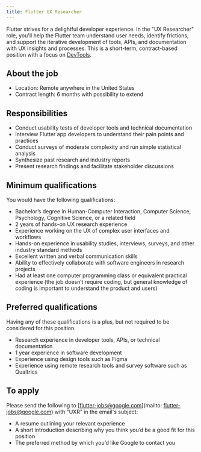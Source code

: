 ```yaml
---
title: Flutter UX Researcher
---
```


Flutter strives for a delightful developer experience. In the "UX Researcher"
role, you'll help the Flutter team understand user needs, identify frictions,
and support the iterative development of tools, APIs, and documentation with UX
insights and processes. This is a short-term, contract-based position with a focus
on [DevTools](https://flutter.dev/docs/development/tools/devtools/overview).

## About the job

- Location: Remote anywhere in the United States
- Contract length: 6 months with possibility to extend

## Responsibilities

- Conduct usability tests of developer tools and technical documentation
- Interview Flutter app developers to understand their pain points and practices
- Conduct surveys of moderate complexity and run simple statistical analysis
- Synthesize past research and industry reports
- Present research findings and facilitate stakeholder discussions

## Minimum qualifications

You would have the following qualifications:

- Bachelor’s degree in Human-Computer Interaction, Computer Science, Psychology,
  Cognitive Science, or a related field
- 2 years of hands-on UX research experience
- Experience working on the UX of complex user interfaces and workflows
- Hands-on experience in usability studies, interviews, surveys, and other
  industry standard methods
- Excellent written and verbal communication skills
- Ability to effectively collaborate with software engineers in research
  projects
- Had at least one computer programming class or equivalent practical experience
  (the job doesn’t require coding, but general knowledge of coding is important
  to understand the product and users)

## Preferred qualifications

Having any of these qualifications is a plus, but not required to be considered
for this position.

- Research experience in developer tools, APIs, or technical documentation
- 1 year experience in software development
- Experience using design tools such as Figma
- Experience using remote research tools and survey software such as Qualtrics

## To apply

Please send the following to [flutter-jobs@google.com](mailto:
flutter-jobs@google.com) with "UXR" in the email's subject:

- A resume outlining your relevant experience
- A short introduction describing why you think you’d be a good fit for this
  position
- The preferred method by which you’d like Google to contact you

